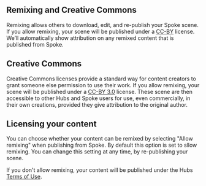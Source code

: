 ## Remixing and Creative Commons

Remixing allows others to download, edit, and re-publish your Spoke scene. If you allow remixing, your scene will be published under a [CC-BY](https://creativecommons.org/licenses/by/3.0/legalcode) license. We’ll automatically show attribution on any remixed content that is published from Spoke.

## Creative Commons

Creative Commons licenses provide a standard way for content creators to grant someone else permission to use their work. If you allow remixing, your scene will be published under a [CC-BY 3.0](https://creativecommons.org/licenses/by/3.0/legalcode) license. These scene are then accessible to other Hubs and Spoke users for use, even commercially, in their own creations, provided they give attribution to the original author.

## Licensing your content

You can choose whether your content can be remixed by selecting "Allow remixing" when publishing from Spoke. By default this option is set to sllow remixing. You can change this setting at any time, by re-publishing your scene.

If you don't allow remixing, your content will be published under the Hubs [Terms of Use](https://github.com/mozilla/hubs/blob/master/TERMS.md).
